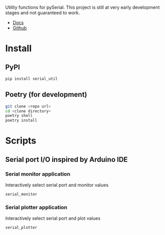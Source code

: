 Utility functions for pySerial. This project is still at very early development stages and not guaranteed to work.
- [Docs](https://serial-util.readthedocs.io)
- [Github](https://github.com/t-sasatani/serial-util)

# Install
## PyPI
```bash
pip install serial_util
```

## Poetry (for development)
```bash
git clone <repo url>
cd <clone directory>
poetry shell
poetry install
```

# Scripts

## Serial port I/O inspired by Arduino IDE
### Serial monitor application
Interactively select serial port and monitor values
```bash
serial_monitor
```

### Serial plotter application
Interactively select serial port and plot values
```bash
serial_plotter
```
